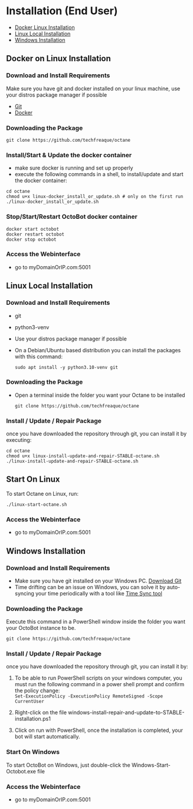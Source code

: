 # Installation (End User)

* [Docker Linux Installation](installation-end-user.md#docker-on-linux-installation)
* [Linux Local Installation](installation-end-user.md#linux-local-installation)
* [Windows Installation](installation-end-user.md#windows-installation)

## Docker on Linux Installation

### Download and Install Requirements

Make sure you have git and docker installed on your linux machine, use your distros package manager if possible

* [Git](https://git-scm.com/downloads)
* [Docker](https://www.docker.com/products/docker-desktop/)

### Downloading the Package

```
git clone https://github.com/techfreaque/octane
```

### Install/Start & Update the docker container

* make sure docker is running and set up properly
* execute the following commands in a shell, to install/update and start the docker container:

```
cd octane
chmod u+x linux-docker_install_or_update.sh # only on the first run
./linux-docker_install_or_update.sh
```

### Stop/Start/Restart OctoBot docker container

```
docker start octobot
docker restart octobot
docker stop octobot
```

### Access the Webinterface
* go to myDomainOrIP.com:5001 

## Linux Local Installation

### Download and Install Requirements
* git
* python3-venv

* Use your distros package manager if possible

* On a Debian/Ubuntu based distribution you can install the packages with this command:
    ```
    sudo apt install -y python3.10-venv git
    ```

### Downloading the Package
 * Open a terminal inside the folder you want your Octane to be installed
    ```
    git clone https://github.com/techfreaque/octane
    ```

### Install / Update / Repair Package

once you have downloaded the repository through git, you can install it by executing:

```
cd octane
chmod u+x linux-install-update-and-repair-STABLE-octane.sh
./linux-install-update-and-repair-STABLE-octane.sh
```

## Start On Linux

To start Octane on Linux, run:
```
./linux-start-octane.sh
```
### Access the Webinterface
* go to myDomainOrIP.com:5001 
## Windows Installation

### Download and Install Requirements



* Make sure you have git installed on your Windows PC. [Download Git](https://git-scm.com/downloads)
* Time drifting can be an issue on Windows, you can solve it by auto-syncing your time periodically with a tool like [Time Sync tool](http://www.timesynctool.com/)

### Downloading the Package

Execute this command in a PowerShell window inside the folder you want your OctoBot instance to be.

```
git clone https://github.com/techfreaque/octane
```

### Install / Update / Repair Package

once you have downloaded the repository through git, you can install it by:
1. To be able to run PowerShell scripts on your windows computer, you must run the following command in a power shell prompt and confirm the policy change:\
```Set-ExecutionPolicy -ExecutionPolicy RemoteSigned -Scope CurrentUser```

1. Right-click on the file windows-install-repair-and-update-to-STABLE-installation.ps1
2. Click on run with PowerShell, once the installation is completed, your bot will start automatically.

### Start On Windows

To start OctoBot on Windows, just double-click the Windows-Start-Octobot.exe file

### Access the Webinterface
* go to myDomainOrIP.com:5001 